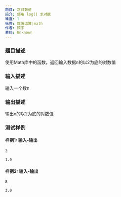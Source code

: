 ```yaml
---
题目: 求对数值
简介: 使用 log() 求对数
难度: 1
标签: 数值运算|math
作者: 顾宇
慕码: Unknown
---
```


### 题目描述

使用Math库中的函数，返回输入数据n的以2为底的对数值

### 输入描述

输入一个数n

### 输出描述

输出n的以2为底的对数值

### 测试样例

#### 样例1: 输入-输出

```
2
```

```
1.0
```

#### 样例2: 输入-输出

```
8
```

```
3.0
```
